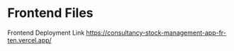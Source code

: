 # **Frontend Files**

Frontend Deployment Link
https://consultancy-stock-management-app-fr-ten.vercel.app/
